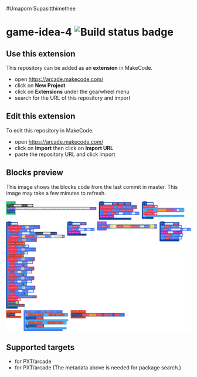#Umaporn Supasitthimethee
# game-idea-4 ![Build status badge](https://github.com/kchalermdit/game-idea-4/workflows/MakeCode/badge.svg)



## Use this extension

This repository can be added as an **extension** in MakeCode.

* open https://arcade.makecode.com/
* click on **New Project**
* click on **Extensions** under the gearwheel menu
* search for the URL of this repository and import

## Edit this extension

To edit this repository in MakeCode.

* open https://arcade.makecode.com/
* click on **Import** then click on **Import URL**
* paste the repository URL and click import

## Blocks preview

This image shows the blocks code from the last commit in master.
This image may take a few minutes to refresh.

![A rendered view of the blocks](https://github.com/kchalermdit/game-idea-4/raw/master/.makecode/blocks.png)

## Supported targets

* for PXT/arcade
* for PXT/arcade
(The metadata above is needed for package search.)

